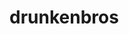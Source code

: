 # drunkenbros
<a src="https://postfiles.pstatic.net/MjAxOTA1MTRfMzAg/MDAxNTU3NzYyNzk5MDEy.h0YM24hhsc4tL1rUIAKbVDLOP4PscSMzcahR86lqB3Qg.sYJYmLBYCFRWVqKIlYoCXS_VsizZ6-CZtSRp72cQPa0g.PNG.wonjjang44/15.popo.png?type=w773"></a>
